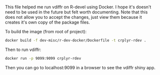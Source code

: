 This file helped me run vdiffr on R-devel using Docker. I hope it's doesn't need to be used in the
future but felt worth documenting. Note that this does not allow you to accept the changes, just view 
them because it creates it's own copy of the package files.

To build the image (from root of project):
```bash
docker build -f dev-misc/r-dev-docker/Dockerfile -t crplyr-rdev .
```

Then to run vdiffr:
```bash
docker run -p 9099:9099 crplyr-rdev
```

Then you can go to localhost:9099 in a browser to see the vdiffr shiny app.